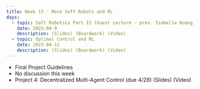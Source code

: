 ```yaml
---
title: Week 13 - More Soft Robots and RL
days:
  - topic: Soft Robotics Part II (Guest Lecture - prev. Isabella Huang)
    date: 2023-04-9
    description: (Slides) (Boardwork) (Video)
  - topic: Optimal Control and RL
    date: 2023-04-11
    description: (Slides) (Boardwork) (Video)
---
```


- Final Project Guidelines
- No discussion this week
- Project 4: Decentralized Multi-Agent Control (due 4/28) (Slides) (Video)

<a id="Week14"></a>
